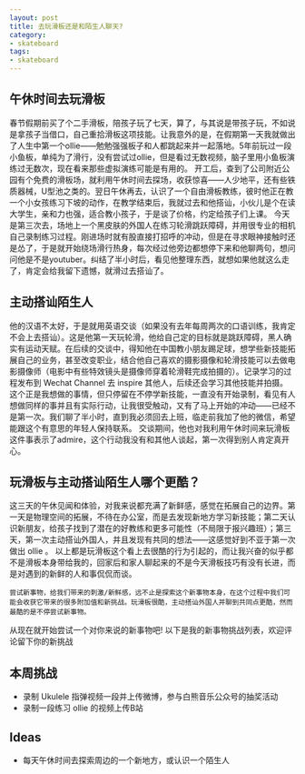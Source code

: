 ```yaml
---
layout: post
title: 去玩滑板还是和陌生人聊天?
category:
- skateboard
tags:
- skateboard
---
```


## 午休时间去玩滑板
春节假期前买了个二手滑板，陪孩子玩了七天，算了，与其说是带孩子玩，不如说是拿孩子当借口，自己重拾滑板这项技能。让我意外的是，在假期第一天我就做出了人生中第一个ollie——勉勉强强板子和人都跳起来并一起落地。5年前玩过一段小鱼板，单纯为了滑行，没有尝试过ollie，但是看过无数视频，脑子里用小鱼板演练过无数次，现在看来那些虚拟演练可能是有用的。
开工后，查到了公司附近公园有个免费的滑板场，就利用午休时间去探场，收获惊喜——人少地平，还有些铁质器械，U型池之类的。翌日午休再去，认识了一个自由滑板教练，彼时他正在教一个小女孩练习下坡的动作，在教学结束后，我就过去和他搭讪，小伙儿是个在读大学生，亲和力也强，适合教小孩子，于是谈了价格，约定给孩子们上课。
今天是第三次去，场地上一个黑皮肤的外国人在练习轮滑跳跃障碍，并用很专业的相机自己录制练习过程。刚进场时就有股直接打招呼的冲动，但是在寻求眼神接触时还是怂了，于是就开始绕场滑行热身，每次经过他旁边都想停下来和他聊两句，想问问他是不是youtuber。纠结了半小时后，看见他整理东西，就想如果他就这么走了，肯定会给我留下遗憾，就滑过去搭讪了。

## 主动搭讪陌生人
他的汉语不太好，于是就用英语交谈（如果没有去年每周两次的口语训练，我肯定不会上去搭讪）。这是他第一天玩轮滑，他给自己定的目标就是跳跃障碍，黑人确实有运动天赋。在后续的交谈中，得知他在中国教小朋友踢足球，想学些新技能拓展自己的业务，甚至改变职业，结合他自己喜欢的摄影摄像和轮滑技能可以去做电影摄像师（电影中有些特效镜头是摄像师穿着轮滑鞋完成拍摄的）。记录学习的过程发布到 Wechat Channel 去 inspire 其他人，后续还会学习其他技能并拍摄。 这个正是我想做的事情，但只停留在不停学新技能，一直没有开始录制，看见有人想做同样的事并且有实际行动，让我很受触动，又有了马上开始的冲动——已经不是第一次。我们聊了半小时，直到我必须回去上班，临走前我加了他的微信，希望能跟这个有意思的年轻人保持联系。
交谈期间，他也对我利用午休时间来玩滑板这件事表示了admire，这个行动我没有和其他人谈起，第一次得到别人肯定真开心。

## 玩滑板与主动搭讪陌生人哪个更酷？
这三天的午休见闻和体验，对我来说都充满了新鲜感，感觉在拓展自己的边界。第一天是物理空间的拓展，不待在办公室，而是去发现新地方学习新技能；第二天认识新朋友，给孩子找到了潜在的好教练和更多可能性（不局限于报兴趣班）；第三天，第一次主动搭讪外国人，并且发现有共同的想法——这感觉好到不亚于第一次做出 ollie 。
以上都是玩滑板这个看上去很酷的行为引起的，而让我兴奋的似乎都不是滑板本身带给我的，回家后和家人聊起来的不是今天滑板技巧有没有长进，而是对遇到的新鲜的人和事侃侃而谈。
```
尝试新事物，给我们带来的刺激/新鲜感，远不止是探索这个新事物本身，在这个过程中我们可能会收获它带来的很多附加值和新挑战。玩滑板很酷，主动搭讪外国人并聊到共同点更酷，然而最酷的是不停尝试新事物。
```
从现在就开始尝试一个对你来说的新事物吧!
以下是我的新事物挑战列表，欢迎评论留下你的新挑战

## 本周挑战
* 录制 Ukulele 指弹视频一段并上传微博，参与白熊音乐公众号的抽奖活动
* 录制一段练习 ollie 的视频上传B站

## Ideas
* 每天午休时间去探索周边的一个新地方，或认识一个陌生人

